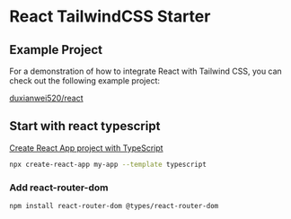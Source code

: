 # React TailwindCSS Starter

## Example Project

For a demonstration of how to integrate React with Tailwind CSS, you can check out the following example project:

[duxianwei520/react](https://github.com/duxianwei520/react)

## Start with react typescript

[Create React App project with TypeScript](https://create-react-app.dev/docs/adding-typescript/)

```bash
npx create-react-app my-app --template typescript
```

### Add react-router-dom

```bash
npm install react-router-dom @types/react-router-dom
```
